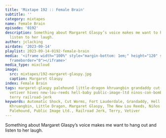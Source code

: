 ```yaml
---
title: 'Mixtape 192 :: Female Brain'
subtitle: ''
category: mixtapes
name: Female Brain
episode: '0192'
description: Something about Margaret Glaspy’s voice makes me want to hang out and
  listen to her laugh.
author: jclacking
airdate: '2023-09-14'
playlist: 2023-09-14-0192-female-brain
media: '<iframe width="100%" style="margin-bottom: 1em;" height="120" src="https://www.mixcloud.com/widget/iframe/?feed=%2Flouderthanwar%2Fthe-mixtape-192-female-brain-2023-09-14%2F&hide_artwork=1&hide_cover=1&light=1"
  frameborder="0"></iframe>'
media_type: mixcloud
image:
  src: mixtapes/192-margaret-glaspy.jpg
  caption: Margaret Glaspy
index: Female Brain
tags: margaret-glaspy palehound little-dragon khruangbin grandaddy cut-worms fort-lauderdale
  vetiver hives new-lou-reeds hell-baby public-image-ltd ninos-con-bombas automatic-shock
  terry railroad-jerk
keywords: Automatic Shock, Cut Worms, Fort Lauderdale, Grandaddy, Hell Baby, The Hives,
  Khruangbin, Little Dragon, Margaret Glaspy, The New Lou Reeds, Niños Con Bombas,
  Palehound, Public Image Ltd., Railroad Jerk, Terry, Vetiver
---
```

Something about Margaret Glaspy’s voice makes me want to hang out and listen to her laugh.

